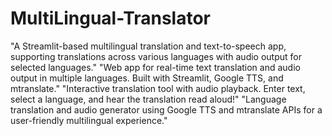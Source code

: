 # MultiLingual-Translator
"A Streamlit-based multilingual translation and text-to-speech app, supporting translations across various languages with audio output for selected languages."
"Web app for real-time text translation and audio output in multiple languages. Built with Streamlit, Google TTS, and mtranslate."
"Interactive translation tool with audio playback. Enter text, select a language, and hear the translation read aloud!"
"Language translation and audio generator using Google TTS and mtranslate APIs for a user-friendly multilingual experience."
